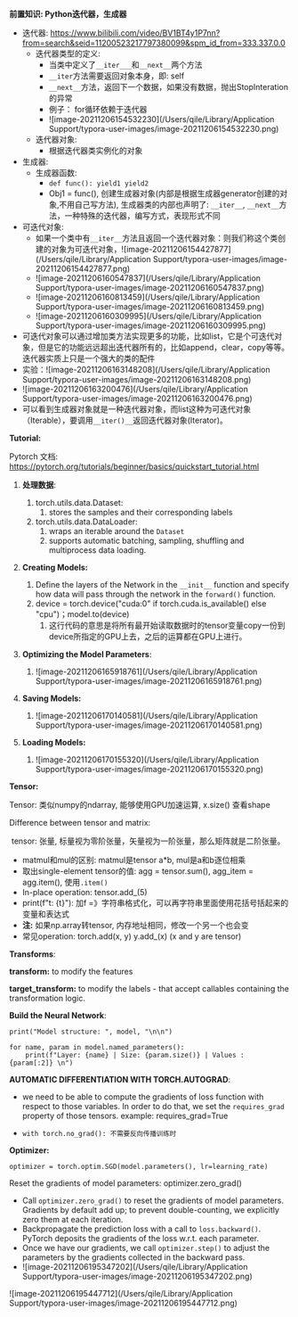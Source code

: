 **前置知识: Python迭代器，生成器**

- 迭代器: https://www.bilibili.com/video/BV1BT4y1P7nn?from=search&seid=11200523217797380099&spm_id_from=333.337.0.0
  - 迭代器类型的定义:
    - 当类中定义了```__iter___```和```__next__```两个方法
    - ```__iter```方法需要返回对象本身，即: self
    - ```__next__```方法，返回下一个数据，如果没有数据，抛出StopInteration的异常
    - 例子： for循环依赖于迭代器
    - ![image-20211206154532230](/Users/qile/Library/Application Support/typora-user-images/image-20211206154532230.png)
  - 迭代器对象:
    - 根据迭代器类实例化的对象
- 生成器:
  - 生成器函数: 
    - ```def func(): yield1 yield2```
    - Obj1 = func(), 创建生成器对象(内部是根据生成器generator创建的对象,不用自己写方法), 生成器类的内部也声明了: ```__iter__```, ```__next__```方法，一种特殊的迭代器，编写方式，表现形式不同
- 可迭代对象:
  - 如果一个类中有```__iter__```方法且返回一个迭代器对象：则我们称这个类创建的对象为可迭代对象，![image-20211206154427877](/Users/qile/Library/Application Support/typora-user-images/image-20211206154427877.png)
  - ![image-20211206160547837](/Users/qile/Library/Application Support/typora-user-images/image-20211206160547837.png)
  - ![image-20211206160813459](/Users/qile/Library/Application Support/typora-user-images/image-20211206160813459.png)
  - ![image-20211206160309995](/Users/qile/Library/Application Support/typora-user-images/image-20211206160309995.png)
- 可迭代对象可以通过增加类方法实现更多的功能，比如list，它是个可迭代对象，但是它的功能远远超出迭代器所有的，比如append，clear，copy等等。迭代器实质上只是一个强大的类的配件
- 实验：![image-20211206163148208](/Users/qile/Library/Application Support/typora-user-images/image-20211206163148208.png)
- ![image-20211206163200476](/Users/qile/Library/Application Support/typora-user-images/image-20211206163200476.png)
- 可以看到生成器对象就是一种迭代器对象，而list这种为可迭代对象（Iterable），要调用```__iter()__```返回迭代器对象(Iterator)。



**Tutorial:**

Pytorch 文档: https://pytorch.org/tutorials/beginner/basics/quickstart_tutorial.html



1. **处理数据**: 
   1. torch.utils.data.Dataset:
      1.  stores the samples and their corresponding labels
   2. torch.utils.data.DataLoader:
      1. wraps an iterable around the `Dataset`
      2. supports automatic batching, sampling, shuffling and multiprocess data loading. 

2. **Creating Models:**
   1. Define the layers of the Network in the ```__init__``` function and specify how data will pass through the network in the ```forward()``` function.
   2. device = torch.device("cuda:0" if torch.cuda.is_available() else "cpu")；model.to(device)
      1. 这行代码的意思是将所有最开始读取数据时的tensor变量copy一份到device所指定的GPU上去，之后的运算都在GPU上进行。
3. **Optimizing the Model Parameters**:
   1. ![image-20211206165918761](/Users/qile/Library/Application Support/typora-user-images/image-20211206165918761.png)

4. **Saving Models:**
   1. ![image-20211206170140581](/Users/qile/Library/Application Support/typora-user-images/image-20211206170140581.png)
5. **Loading Models:**
   1. ![image-20211206170155320](/Users/qile/Library/Application Support/typora-user-images/image-20211206170155320.png)



**Tensor:**

Tensor: 类似numpy的ndarray, 能够使用GPU加速运算, x.size() 查看shape

Difference between tensor and matrix:	

​	tensor: 张量, 标量视为零阶张量，矢量视为一阶张量，那么矩阵就是二阶张量。

- matmul和mul的区别: matmul是tensor a*b, mul是a和b逐位相乘
- 取出single-element tensor的值: agg = tensor.sum(), agg_item = agg.item(), 使用```.item()```
- In-place operation: tensor.add_(5)
- print(f"t: {t}"): 加f =》字符串格式化，可以再字符串里面使用花括号括起来的变量和表达式
- **注:** 如果np.array转tensor, 内存地址相同，修改一个另一个也会变
- 常见operation: torch.add(x, y)  y.add_(x)    (x and y are tensor)



**Transforms**:

**transform:** to modify the features

**target_transform:** to modify the labels - that accept callables containing the transformation logic.



**Build the Neural Network**: 

```
print("Model structure: ", model, "\n\n")

for name, param in model.named_parameters():
    print(f"Layer: {name} | Size: {param.size()} | Values : {param[:2]} \n")
```





**AUTOMATIC DIFFERENTIATION WITH TORCH.AUTOGRAD**:

- we need to be able to compute the gradients of loss function with respect to those variables. In order to do that, we set the `requires_grad` property of those tensors. example: requires_grad=True

- ```
  with torch.no_grad(): 不需要反向传播训练时
  ```



**Optimizer:**

```
optimizer = torch.optim.SGD(model.parameters(), lr=learning_rate)
```

Reset the gradients of model parameters: optimizer.zero_grad()

- Call `optimizer.zero_grad()` to reset the gradients of model parameters. Gradients by default add up; to prevent double-counting, we explicitly zero them at each iteration.
- Backpropagate the prediction loss with a call to `loss.backward()`. PyTorch deposits the gradients of the loss w.r.t. each parameter.
- Once we have our gradients, we call `optimizer.step()` to adjust the parameters by the gradients collected in the backward pass.
- ![image-20211206195347202](/Users/qile/Library/Application Support/typora-user-images/image-20211206195347202.png)

![image-20211206195447712](/Users/qile/Library/Application Support/typora-user-images/image-20211206195447712.png)
